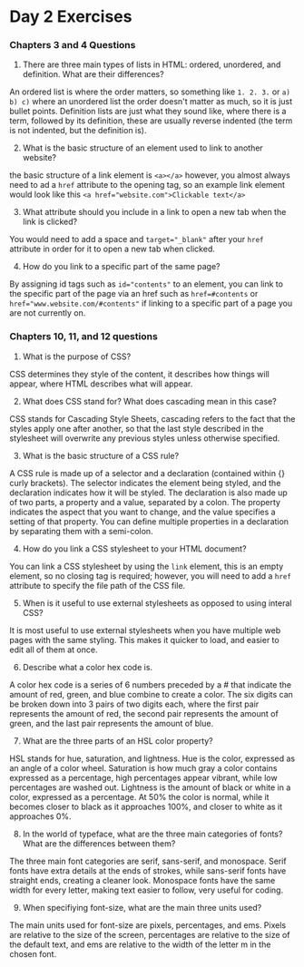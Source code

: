 # Day 2 Exercises

### Chapters 3 and 4 Questions

1.  There are three main types of lists in HTML: ordered, unordered, and definition. What are their differences?

An ordered list is where the order matters, so something like `1. 2. 3.` or `a) b) c)` where an unordered list the order doesn't matter as much, so it is just bullet points.  Definition lists are just what they sound like, where there is a term, followed by its definition, these are usually reverse indented (the term is not indented, but the definition is).

2.  What is the basic structure of an element used to link to another website?

the basic structure of a link element is `<a></a>` however, you almost always need to ad a `href` attribute to the opening tag, so an example link element would look like this `<a href="website.com">Clickable text</a>`

3.  What attribute should you include in a link to open a new tab when the link is clicked?

You would need to add a space and `target="_blank"` after your `href` attribute in order for it to open a new tab when clicked.

4.  How do you link to a specific part of the same page?

By assigning id tags such as `id="contents"` to an element, you can link to the specific part of the page via an href such as `href=#contents` or `href="www.website.com/#contents"` if linking to a specific part of a page you are not currently on.

### Chapters 10, 11, and 12 questions

  1.  What is the purpose of CSS?

CSS determines they style of the content, it describes how things will appear, where HTML describes what will appear.

  2.  What does CSS stand for? What does cascading mean in this case?

CSS stands for Cascading Style Sheets, cascading refers to the fact that the styles apply one after another, so that the last style described in the stylesheet will overwrite any previous styles unless otherwise specified.

  3.  What is the basic structure of a CSS rule?

A CSS rule is made up of a selector and a declaration (contained within {} curly brackets). The selector indicates the element being styled, and the declaration indicates how it will be styled.  The declaration is also made up of two parts, a property and a value, separated by a colon.  The property indicates the aspect that you want to change, and the value specifies a setting of that property. You can define multiple properties in a declaration by separating them with a semi-colon.

  4.  How do you link a CSS stylesheet to your HTML document?

You can link a CSS stylesheet by using the `link` element, this is an empty element, so no closing tag is required; however, you will need to add a `href` attribute to specify the file path of the CSS file.

  5.  When is it useful to use external stylesheets as opposed to using interal CSS?

It is most useful to use external stylesheets when you have multiple web pages with the same styling.  This makes it quicker to load, and easier to edit all of them at once.

  6.  Describe what a color hex code is.

A color hex code is a series of 6 numbers preceded by a # that indicate the amount of red, green, and blue combine to create a color.  The six digits can be broken down into 3 pairs of two digits each, where the first pair represents the amount of red, the second pair represents the amount of green, and the last pair represents the amount of blue.

  7.  What are the three parts of an HSL color property?

HSL stands for hue, saturation, and lightness.  Hue is the color, expressed as an angle of a color wheel. Saturation is how much gray a color contains expressed as a percentage, high percentages appear vibrant, while low percentages are washed out. Lightness is the amount of black or white in a color, expressed as a percentage. At 50% the color is normal, while it becomes closer to black as it approaches 100%, and closer to white as it approaches 0%.

  8.  In the world of typeface, what are the three main categories of fonts? What are the differences between them?

The three main font categories are serif, sans-serif, and monospace.  Serif fonts have extra details at the ends of strokes, while sans-serif fonts have straight ends, creating a cleaner look.  Monospace fonts have the same width for every letter, making text easier to follow, very useful for coding.

  9.  When specifiying font-size, what are the main three units used?

The main units used for font-size are pixels, percentages, and ems. Pixels are relative to the size of the screen, percentages are relative to the size of the default text, and ems are relative to the width of the letter m in the chosen font.
